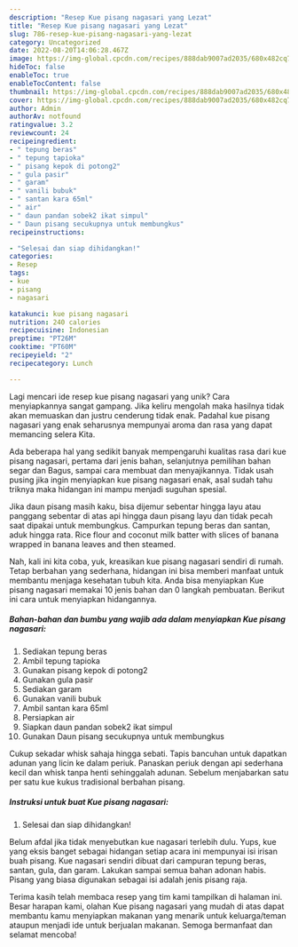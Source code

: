 ```yaml
---
description: "Resep Kue pisang nagasari yang Lezat"
title: "Resep Kue pisang nagasari yang Lezat"
slug: 786-resep-kue-pisang-nagasari-yang-lezat
category: Uncategorized
date: 2022-08-20T14:06:28.467Z
image: https://img-global.cpcdn.com/recipes/888dab9007ad2035/680x482cq70/kue-pisang-nagasari-foto-resep-utama.jpg
hideToc: false
enableToc: true
enableTocContent: false
thumbnail: https://img-global.cpcdn.com/recipes/888dab9007ad2035/680x482cq70/kue-pisang-nagasari-foto-resep-utama.jpg
cover: https://img-global.cpcdn.com/recipes/888dab9007ad2035/680x482cq70/kue-pisang-nagasari-foto-resep-utama.jpg
author: Admin
authorAv: notfound
ratingvalue: 3.2
reviewcount: 24
recipeingredient:
- " tepung beras"
- " tepung tapioka"
- " pisang kepok di potong2"
- " gula pasir"
- " garam"
- " vanili bubuk"
- " santan kara 65ml"
- " air"
- " daun pandan sobek2 ikat simpul"
- " Daun pisang secukupnya untuk membungkus"
recipeinstructions:

- "Selesai dan siap dihidangkan!"
categories:
- Resep
tags:
- kue
- pisang
- nagasari

katakunci: kue pisang nagasari 
nutrition: 240 calories
recipecuisine: Indonesian
preptime: "PT26M"
cooktime: "PT60M"
recipeyield: "2"
recipecategory: Lunch

---
```





Lagi mencari ide resep kue pisang nagasari yang unik? Cara menyiapkannya sangat gampang. Jika keliru mengolah maka hasilnya tidak akan memuaskan dan justru cenderung tidak enak. Padahal kue pisang nagasari yang enak seharusnya mempunyai aroma dan rasa yang dapat memancing selera Kita.





Ada beberapa hal yang sedikit banyak mempengaruhi kualitas rasa dari kue pisang nagasari, pertama dari jenis bahan, selanjutnya pemilihan bahan segar dan Bagus, sampai cara membuat dan menyajikannya. Tidak usah pusing jika ingin menyiapkan kue pisang nagasari enak,      asal sudah tahu triknya maka hidangan ini mampu menjadi suguhan spesial.














Jika daun pisang masih kaku, bisa dijemur sebentar hingga layu atau panggang sebentar di atas api hingga daun pisang layu dan tidak pecah saat dipakai untuk membungkus. Campurkan tepung beras dan santan, aduk hingga rata. Rice flour and coconut milk batter with slices of banana wrapped in banana leaves and then steamed.






Nah, kali ini kita coba, yuk, kreasikan kue pisang nagasari sendiri di rumah. Tetap berbahan yang sederhana, hidangan ini bisa memberi manfaat untuk membantu menjaga kesehatan tubuh kita. Anda bisa menyiapkan Kue pisang nagasari memakai 10 jenis bahan dan 0 langkah pembuatan. Berikut ini cara untuk menyiapkan hidangannya.

<!--inarticleads1-->

##### Bahan-bahan dan bumbu yang wajib ada dalam menyiapkan Kue pisang nagasari:

1. Sediakan  tepung beras
1. Ambil  tepung tapioka
1. Gunakan  pisang kepok di potong2
1. Gunakan  gula pasir
1. Sediakan  garam
1. Gunakan  vanili bubuk
1. Ambil  santan kara 65ml
1. Persiapkan  air
1. Siapkan  daun pandan sobek2 ikat simpul
1. Gunakan  Daun pisang secukupnya untuk membungkus


Cukup sekadar whisk sahaja hingga sebati. Tapis bancuhan untuk dapatkan adunan yang licin ke dalam periuk. Panaskan periuk dengan api sederhana kecil dan whisk tanpa henti sehinggalah adunan. Sebelum menjabarkan satu per satu kue kukus tradisional berbahan pisang. 

<!--inarticleads2-->

##### Instruksi untuk buat Kue pisang nagasari:


1. Selesai dan siap dihidangkan!

Belum afdal jika tidak menyebutkan kue nagasari terlebih dulu. Yups, kue yang eksis banget sebagai hidangan setiap acara ini mempunyai isi irisan buah pisang. Kue nagasari sendiri dibuat dari campuran tepung beras, santan, gula, dan garam. Lakukan sampai semua bahan adonan habis. Pisang yang biasa digunakan sebagai isi adalah jenis pisang raja. 

Terima kasih telah membaca resep yang tim kami tampilkan di halaman ini. Besar harapan kami, olahan Kue pisang nagasari yang mudah di atas dapat membantu kamu menyiapkan makanan yang menarik untuk keluarga/teman ataupun menjadi ide untuk berjualan makanan. Semoga bermanfaat dan selamat mencoba!
